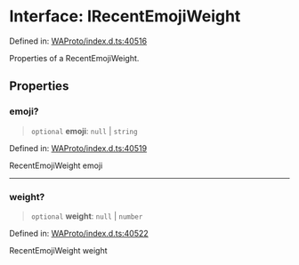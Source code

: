 # Interface: IRecentEmojiWeight

Defined in: [WAProto/index.d.ts:40516](https://github.com/Fokusdotid/bail/blob/dad8cbc7bd41e0c17126095b0fc017b92c3d85cf/WAProto/index.d.ts#L40516)

Properties of a RecentEmojiWeight.

## Properties

### emoji?

> `optional` **emoji**: `null` \| `string`

Defined in: [WAProto/index.d.ts:40519](https://github.com/Fokusdotid/bail/blob/dad8cbc7bd41e0c17126095b0fc017b92c3d85cf/WAProto/index.d.ts#L40519)

RecentEmojiWeight emoji

***

### weight?

> `optional` **weight**: `null` \| `number`

Defined in: [WAProto/index.d.ts:40522](https://github.com/Fokusdotid/bail/blob/dad8cbc7bd41e0c17126095b0fc017b92c3d85cf/WAProto/index.d.ts#L40522)

RecentEmojiWeight weight
